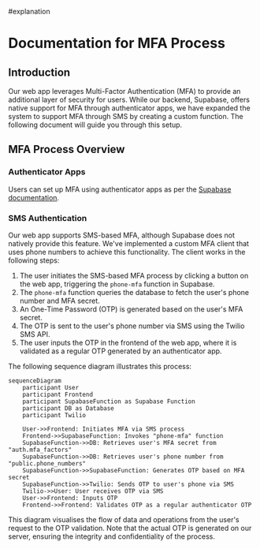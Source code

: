 #explanation 

# Documentation for MFA Process

## Introduction

Our web app leverages Multi-Factor Authentication (MFA) to provide an additional layer of security for users. While our backend, Supabase, offers native support for MFA through authenticator apps, we have expanded the system to support MFA through SMS by creating a custom function. The following document will guide you through this setup.

## MFA Process Overview

### Authenticator Apps

Users can set up MFA using authenticator apps as per the [Supabase documentation](https://supabase.com/docs/guides/auth/auth-mfa).

### SMS Authentication

Our web app supports SMS-based MFA, although Supabase does not natively provide this feature. We've implemented a custom MFA client that uses phone numbers to achieve this functionality. The client works in the following steps:

1. The user initiates the SMS-based MFA process by clicking a button on the web app, triggering the `phone-mfa` function in Supabase.
2. The `phone-mfa` function queries the database to fetch the user's phone number and MFA secret.
3. An One-Time Password (OTP) is generated based on the user's MFA secret.
4. The OTP is sent to the user's phone number via SMS using the Twilio SMS API.
5. The user inputs the OTP in the frontend of the web app, where it is validated as a regular OTP generated by an authenticator app.

The following sequence diagram illustrates this process:

```mermaid
sequenceDiagram
    participant User
    participant Frontend
    participant SupabaseFunction as Supabase Function
    participant DB as Database
    participant Twilio

    User->>Frontend: Initiates MFA via SMS process
    Frontend->>SupabaseFunction: Invokes "phone-mfa" function
    SupabaseFunction->>DB: Retrieves user's MFA secret from "auth.mfa_factors"
    SupabaseFunction->>DB: Retrieves user's phone number from "public.phone_numbers"
    SupabaseFunction->>SupabaseFunction: Generates OTP based on MFA secret
    SupabaseFunction->>Twilio: Sends OTP to user's phone via SMS
    Twilio->>User: User receives OTP via SMS
    User->>Frontend: Inputs OTP
    Frontend->>Frontend: Validates OTP as a regular authenticator OTP
```

This diagram visualises the flow of data and operations from the user's request to the OTP validation. Note that the actual OTP is generated on our server, ensuring the integrity and confidentiality of the process.